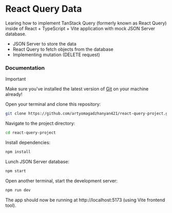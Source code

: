 # React Query Data

Learing how to implement TanStack Query (formerly known as React Query) inside of React + TypeScript + Vite application with mock JSON Server database.

* JSON Server to store the data
* React Query to fetch objects from the database
* Implementing mutation (DELETE request)

### Documentation

> [!IMPORTANT]  
> Make sure you've installed the latest version of [Git](https://git-scm.com/) on your machine already!

Open your terminal and clone this repository:

```bash
git clone https://github.com/artyomagadzhanyan421/react-query-project.git
```

Navigate to the project directory:

```bash
cd react-query-project
```

Install dependencies:

```bash
npm install
```

Lunch JSON Server database:

```bash
npm start
```

Open another terminal, start the development server:

```bash
npm run dev
```

The app should now be running at http://localhost:5173 (using Vite frontend tool).